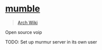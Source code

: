 # [mumble](https://www.mumble.com/)

> [Arch Wiki](https://wiki.archlinux.org/index.php/Mumble)

Open source voip

TODO: Set up murmur server in its own user
